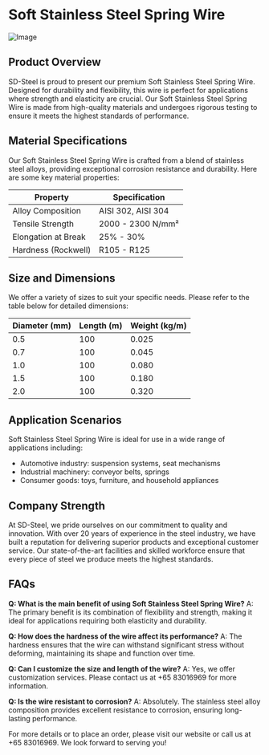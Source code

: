# Soft Stainless Steel Spring Wire

![Image](https://github.com/user-attachments/assets/2567258e-e124-4816-932d-1809bd27ef0b)

## Product Overview

SD-Steel is proud to present our premium Soft Stainless Steel Spring Wire. Designed for durability and flexibility, this wire is perfect for applications where strength and elasticity are crucial. Our Soft Stainless Steel Spring Wire is made from high-quality materials and undergoes rigorous testing to ensure it meets the highest standards of performance.

## Material Specifications

Our Soft Stainless Steel Spring Wire is crafted from a blend of stainless steel alloys, providing exceptional corrosion resistance and durability. Here are some key material properties:

| Property            | Specification          |
|---------------------|------------------------|
| Alloy Composition   | AISI 302, AISI 304     |
| Tensile Strength    | 2000 - 2300 N/mm²      |
| Elongation at Break | 25% - 30%              |
| Hardness (Rockwell) | R105 - R125            |

## Size and Dimensions

We offer a variety of sizes to suit your specific needs. Please refer to the table below for detailed dimensions:

| Diameter (mm) | Length (m) | Weight (kg/m) |
|---------------|------------|---------------|
| 0.5           | 100        | 0.025         |
| 0.7           | 100        | 0.045         |
| 1.0           | 100        | 0.080         |
| 1.5           | 100        | 0.180         |
| 2.0           | 100        | 0.320         |

## Application Scenarios

Soft Stainless Steel Spring Wire is ideal for use in a wide range of applications including:

- Automotive industry: suspension systems, seat mechanisms
- Industrial machinery: conveyor belts, springs
- Consumer goods: toys, furniture, and household appliances

## Company Strength

At SD-Steel, we pride ourselves on our commitment to quality and innovation. With over 20 years of experience in the steel industry, we have built a reputation for delivering superior products and exceptional customer service. Our state-of-the-art facilities and skilled workforce ensure that every piece of steel we produce meets the highest standards.

## FAQs

**Q: What is the main benefit of using Soft Stainless Steel Spring Wire?**
A: The primary benefit is its combination of flexibility and strength, making it ideal for applications requiring both elasticity and durability.

**Q: How does the hardness of the wire affect its performance?**
A: The hardness ensures that the wire can withstand significant stress without deforming, maintaining its shape and function over time.

**Q: Can I customize the size and length of the wire?**
A: Yes, we offer customization services. Please contact us at +65 83016969 for more information.

**Q: Is the wire resistant to corrosion?**
A: Absolutely. The stainless steel alloy composition provides excellent resistance to corrosion, ensuring long-lasting performance.

For more details or to place an order, please visit our website or call us at +65 83016969. We look forward to serving you!